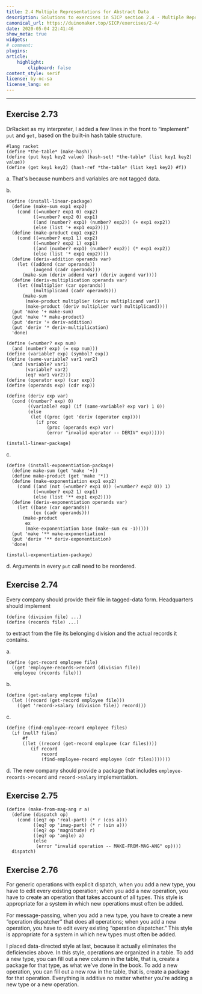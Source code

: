 ```yaml
---
title: 2.4 Multiple Representations for Abstract Data
description: Solutions to exercises in SICP section 2.4 - Multiple Representations for Abstract Data
canonical_url: https://duinomaker.top/SICP/exercises/2-4/
date: 2020-05-04 22:41:46
show_meta: true
widgets:
# comment:
plugins:
article:
    highlight:
        clipboard: false
content_style: serif
license: by-nc-sa
license_lang: en
---
```


---

## Exercise 2.73

DrRacket as my interpreter, I added a few lines in the front to “implement” `put` and `get`&hairsp;, based on the built-in hash table structure.

    #lang racket
    (define *the-table* (make-hash))
    (define (put key1 key2 value) (hash-set! *the-table* (list key1 key2) value))
    (define (get key1 key2) (hash-ref *the-table* (list key1 key2) #f))

a. That's because numbers and variables are not tagged data.

b.

    (define (install-linear-package)
      (define (make-sum exp1 exp2)
        (cond ((=number? exp1 0) exp2)
              ((=number? exp2 0) exp1)
              ((and (number? exp1) (number? exp2)) (+ exp1 exp2))
              (else (list '+ exp1 exp2))))
      (define (make-product exp1 exp2)
        (cond ((=number? exp1 1) exp2)
              ((=number? exp2 1) exp1)
              ((and (number? exp1) (number? exp2)) (* exp1 exp2))
              (else (list '* exp1 exp2))))
      (define (deriv-addition operands var)
        (let ((addend (car operands))
              (augend (cadr operands)))
          (make-sum (deriv addend var) (deriv augend var))))
      (define (deriv-multiplication operands var)
        (let ((multiplier (car operands))
              (multiplicand (cadr operands)))
          (make-sum
           (make-product multiplier (deriv multiplicand var))
           (make-product (deriv multiplier var) multiplicand))))
      (put 'make '+ make-sum)
      (put 'make '* make-product)
      (put 'deriv '+ deriv-addition)
      (put 'deriv '* deriv-multiplication)
      'done)
    
    (define (=number? exp num)
      (and (number? exp) (= exp num)))
    (define (variable? exp) (symbol? exp))
    (define (same-variable? var1 var2)
      (and (variable? var1)
           (variable? var2)
           (eq? var1 var2)))
    (define (operator exp) (car exp))
    (define (operands exp) (cdr exp))
    
    (define (deriv exp var)
      (cond ((number? exp) 0)
            ((variable? exp) (if (same-variable? exp var) 1 0))
            (else
             (let ((proc (get 'deriv (operator exp))))
               (if proc
                   (proc (operands exp) var)
                   (error "invalid operator -- DERIV" exp))))))
    
    (install-linear-package)

c.

    (define (install-exponentiation-package)
      (define make-sum (get 'make '+))
      (define make-product (get 'make '*))
      (define (make-exponentiation exp1 exp2)
        (cond ((and (not (=number? exp1 0)) (=number? exp2 0)) 1)
              ((=number? exp2 1) exp1)
              (else (list '** exp1 exp2))))
      (define (deriv-exponentiation operands var)
        (let ((base (car operands))
              (ex (cadr operands)))
          (make-product
           ex
           (make-exponentiation base (make-sum ex -1)))))
      (put 'make '** make-exponentiation)
      (put 'deriv '** deriv-exponentiation)
      'done)
    
    (install-exponentiation-package)

d. Arguments in every `put` call need to be reordered.

## Exercise 2.74

Every company should provide their file in tagged-data form. Headquarters should implement

    (define (division file) ...)
    (define (records file) ...)

to extract from the file its belonging division and the actual records it contains.

a.

    (define (get-record employee file)
      ((get 'employee-records->record (division file))
       employee (records file)))

b.

    (define (get-salary employee file)
      (let ((record (get-record employee file)))
        ((get 'record->salary (division file)) record)))

c.

    (define (find-employee-record employee files)
      (if (null? files)
          #f
          ((let ((record (get-record employee (car files))))
             (if record
                 record
                 (find-employee-record employee (cdr files)))))))

d. The new company should provide a package that includes `employee-records->record` and `record->salary` implementation.

## Exercise 2.75

    (define (make-from-mag-ang r a)
      (define (dispatch op)
        (cond ((eq? op 'real-part) (* r (cos a)))
              ((eq? op 'imag-part) (* r (sin a)))
              ((eq? op 'magnitude) r)
              ((eq? op 'angle) a)
              (else
               (error "invalid operation -- MAKE-FROM-MAG-ANG" op))))
      dispatch)

## Exercise 2.76

For generic operations with explicit dispatch, when you add a new type, you have to edit every existing operation; when you add a new operation, you have to create an operation that takes account of all types. This style is appropriate for a system in which new operations must often be added.

For message-passing, when you add a new type, you have to create a new “operation dispatcher” that does all operations; when you add a new operation, you have to edit every existing “operation dispatcher.” This style is appropriate for a system in which new types must often be added.

I placed data-directed style at last, because it actually eliminates the deficiencies above. In this style, operations are organized in a table. To add a new type, you can fill out a new column in the table, that is, create a package for that type, as what we've done in the book. To add a new operation, you can fill out a new row in the table, that is, create a package for that operation. Everything is additive no matter whether you're adding a new type or a new operation.